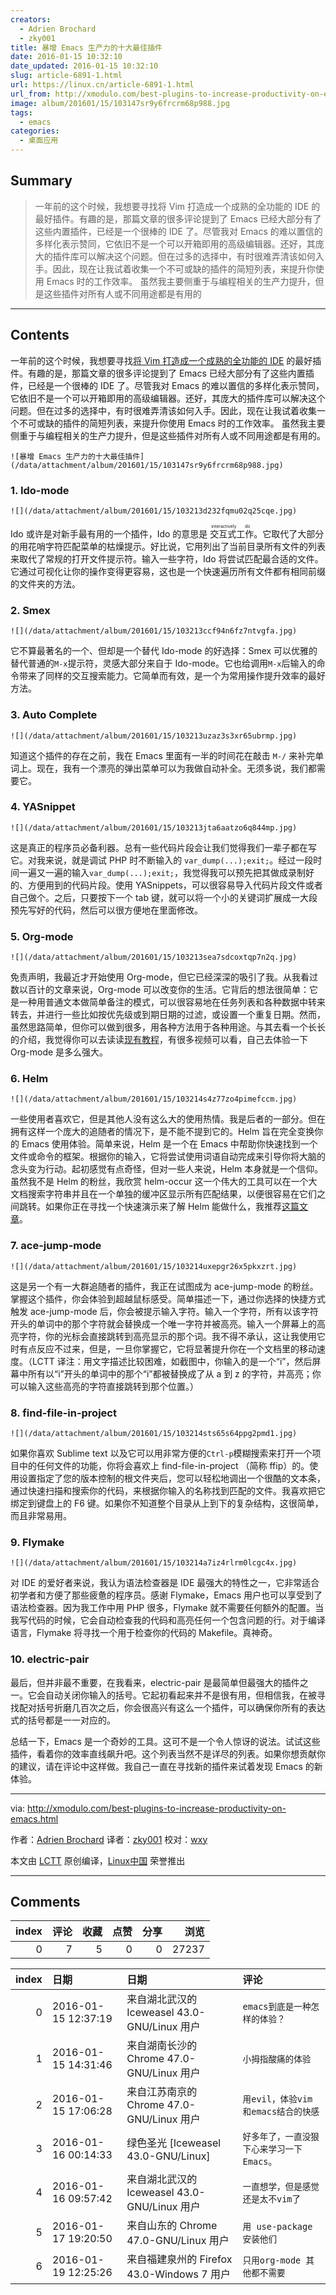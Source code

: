 ```yaml
---
creators:
  - Adrien Brochard
  - zky001
title: 暴增 Emacs 生产力的十大最佳插件
date: 2016-01-15 10:32:10
date_updated: 2016-01-15 10:32:10
slug: article-6891-1.html
url: https://linux.cn/article-6891-1.html
url_from: http://xmodulo.com/best-plugins-to-increase-productivity-on-emacs.html
image: album/201601/15/103147sr9y6frcrm68p988.jpg
tags:
  - emacs
categories:
  - 桌面应用
---
```


## Summary

> 一年前的这个时候，我想要寻找将 Vim 打造成一个成熟的全功能的 IDE 的最好插件。有趣的是，那篇文章的很多评论提到了 Emacs 已经大部分有了这些内置插件，已经是一个很棒的 IDE 了。尽管我对 Emacs 的难以置信的多样化表示赞同，它依旧不是一个可以开箱即用的高级编辑器。还好，其庞大的插件库可以解决这个问题。但在过多的选择中，有时很难弄清该如何入手。因此，现在让我试着收集一个不可或缺的插件的简短列表，来提升你使用 Emacs 时的工作效率。 虽然我主要侧重于与编程相关的生产力提升，但是这些插件对所有人或不同用途都是有用的

***

<!-- more -->

## Contents

一年前的这个时候，我想要寻找[将 Vim 打造成一个成熟的全功能的 IDE](http://xmodulo.com/turn-vim-full-fledged-ide.html) 的最好插件。有趣的是，那篇文章的很多评论提到了 Emacs 已经大部分有了这些内置插件，已经是一个很棒的 IDE 了。尽管我对 Emacs 的难以置信的多样化表示赞同，它依旧不是一个可以开箱即用的高级编辑器。还好，其庞大的插件库可以解决这个问题。但在过多的选择中，有时很难弄清该如何入手。因此，现在让我试着收集一个不可或缺的插件的简短列表，来提升你使用 Emacs 时的工作效率。 虽然我主要侧重于与编程相关的生产力提升，但是这些插件对所有人或不同用途都是有用的。

`![暴增 Emacs 生产力的十大最佳插件](/data/attachment/album/201601/15/103147sr9y6frcrm68p988.jpg)`

### 1. Ido-mode

`![](/data/attachment/album/201601/15/103213d232fqmu02q25cqe.jpg)`

Ido 或许是对新手最有用的一个插件，Ido 的意思是<ruby> 交互式工作 <rp>  （ </rp> <rt>  interactively do </rt> <rp>  ） </rp></ruby>。它取代了大部分的用花哨字符匹配菜单的枯燥提示。好比说，它用列出了当前目录所有文件的列表来取代了常规的打开文件提示符。输入一些字符，Ido 将尝试匹配最合适的文件。它通过可视化让你的操作变得更容易，这也是一个快速遍历所有文件都有相同前缀的文件夹的方法。

### 2. Smex

`![](/data/attachment/album/201601/15/103213ccf94n6fz7ntvgfa.jpg)`

它不算最著名的一个、但却是一个替代 Ido-mode 的好选择：Smex 可以优雅的替代普通的`M-x`提示符，灵感大部分来自于 Ido-mode。它也给调用`M-x`后输入的命令带来了同样的交互搜索能力。它简单而有效，是一个为常用操作提升效率的最好方法。

### 3. Auto Complete

`![](/data/attachment/album/201601/15/103213uzaz3s3xr65ubrmp.jpg)`

知道这个插件的存在之前，我在 Emacs 里面有一半的时间花在敲击 `M-/` 来补完单词上。现在，我有一个漂亮的弹出菜单可以为我做自动补全。无须多说，我们都需要它。

### 4. YASnippet

`![](/data/attachment/album/201601/15/103213jta6aatzo6q844mp.jpg)`

这是真正的程序员必备利器。总有一些代码片段会让我们觉得我们一辈子都在写它。对我来说，就是调试 PHP 时不断输入的 `var_dump(...);exit;`。经过一段时间一遍又一遍的输入`var_dump(...);exit;`，我觉得我可以预先把其做成录制好的、方便用到的代码片段。使用 YASnippets，可以很容易导入代码片段文件或者自己做个。之后，只要按下一个 tab 键，就可以将一个小的关键词扩展成一大段预先写好的代码，然后可以很方便地在里面修改。

### 5. Org-mode

`![](/data/attachment/album/201601/15/103213sea7sdcoxtqp7n2q.jpg)`

免责声明，我最近才开始使用 Org-mode，但它已经深深的吸引了我。从我看过数以百计的文章来说，Org-mode 可以改变你的生活。它背后的想法很简单：它是一种用普通文本做简单备注的模式，可以很容易地在任务列表和各种数据中转来转去，并进行一些比如按优先级或到期日期的过滤，或设置一个重复日期。然而，虽然思路简单，但你可以做到很多，用各种方法用于各种用途。与其去看一个长长的介绍，我觉得你可以去读读[现有教程](http://orgmode.org/worg/org-tutorials/)，有很多视频可以看，自己去体验一下 Org-mode 是多么强大。

### 6. Helm

`![](/data/attachment/album/201601/15/103214s4z77zo4pimefccm.jpg)`

一些使用者喜欢它，但是其他人没有这么大的使用热情。我是后者的一部分。但在拥有这样一个庞大的追随者的情况下，是不能不提到它的。Helm 旨在完全变换你的 Emacs 使用体验。简单来说，Helm 是一个在 Emacs 中帮助你快速找到一个文件或命令的框架。根据你的输入，它将尝试使用词语自动完成来引导你将大脑的念头变为行动。起初感觉有点奇怪，但对一些人来说，Helm 本身就是一个信仰。虽然我不是 Helm 的粉丝，我欣赏 helm-occur 这一个伟大的工具可以在一个大文档搜索字符串并且在一个单独的缓冲区显示所有匹配结果，以便很容易在它们之间跳转。如果你正在寻找一个快速演示来了解 Helm 能做什么，我推荐[这篇文章](http://tuhdo.github.io/helm-intro.html)。

### 7. ace-jump-mode

`![](/data/attachment/album/201601/15/103214uxepgr26x5pkxzrt.jpg)`

这是另一个有一大群追随者的插件，我正在试图成为 ace-jump-mode 的粉丝。掌握这个插件，你会体验到超越鼠标感受。简单描述一下，通过你选择的快捷方式触发 ace-jump-mode 后，你会被提示输入字符。输入一个字符，所有以该字符开头的单词中的那个字符就会替换成一个唯一字符并被高亮。输入一个屏幕上的高亮字符，你的光标会直接跳转到高亮显示的那个词。我不得不承认，这让我使用它时有点反应不过来，但是，一旦你掌握它，它将显著提升你在一个文档里的移动速度。（LCTT 译注：用文字描述比较困难，如截图中，你输入的是一个“i”，然后屏幕中所有以“i”开头的单词中的那个“i”都被替换成了从 a 到 z 的字符，并高亮；你可以输入这些高亮的字符直接跳转到那个位置。）

### 8. find-file-in-project

`![](/data/attachment/album/201601/15/103214sts65s64ppg2pmd1.jpg)`

如果你喜欢 Sublime text 以及它可以用非常方便的`Ctrl-p`模糊搜索来打开一个项目中的任何文件的功能，你将会喜欢上 find-file-in-project （简称 ffip）的。使用设置指定了您的版本控制的根文件夹后，您可以轻松地调出一个很酷的文本条，通过快速扫描和搜索你的代码，来根据你输入的名称找到匹配的文件。我喜欢把它绑定到键盘上的 F6 键。如果你不知道整个目录从上到下的复杂结构，这很简单，而且非常易用。

### 9. Flymake

`![](/data/attachment/album/201601/15/103214a7iz4rlrm0lcgc4x.jpg)`

对 IDE 的爱好者来说，我认为语法检查器是 IDE 最强大的特性之一，它非常适合初学者和方便了那些疲惫的程序员。感谢 Flymake，Emacs 用户也可以享受到了语法检查器。因为我工作中用 PHP 很多，Flymake 就不需要任何额外的配置。当我写代码的时候，它会自动检查我的代码和高亮任何一个包含问题的行。对于编译语言，Flymake 将寻找一个用于检查你的代码的 Makefile。真神奇。

### 10. electric-pair

最后，但并非最不重要，在我看来，electric-pair 是最简单但最强大的插件之一。它会自动关闭你输入的括号。它起初看起来并不是很有用，但相信我，在被寻找配对括号折磨几百次之后，你会很高兴有这么一个插件，可以确保你所有的表达式的括号都是一一对应的。

总结一下，Emacs 是一个奇妙的工具。这可不是一个令人惊讶的说法。试试这些插件，看着你的效率直线飙升吧。这个列表当然不是详尽的列表。如果你想贡献你的建议，请在评论中这样做。我自己一直在寻找新的插件来试着发现 Emacs 的新体验。

---

via: <http://xmodulo.com/best-plugins-to-increase-productivity-on-emacs.html>

作者：[Adrien Brochard](http://xmodulo.com/author/adrien) 译者：[zky001](https://github.com/zky001) 校对：[wxy](https://github.com/wxy)

本文由 [LCTT](https://github.com/LCTT/TranslateProject) 原创编译，[Linux中国](https://linux.cn/) 荣誉推出

***

## Comments


|   index |   评论 |   收藏 |   点赞 |   分享 |   浏览 |
|--------:|-------:|-------:|-------:|-------:|-------:|
|       0 |      7 |      5 |      0 |      0 |  27237 |

|   index | 日期                | 日期                                         | 评论                                       |
|--------:|:--------------------|:---------------------------------------------|:-------------------------------------------|
|       0 | 2016-01-15 12:37:19 | 来自湖北武汉的 Iceweasel 43.0-GNU/Linux 用户 | `emacs到底是一种怎样的体验？`              |
|       1 | 2016-01-15 14:31:46 | 来自湖南长沙的 Chrome 47.0-GNU/Linux 用户    | `小拇指酸痛的体验`                         |
|       2 | 2016-01-15 17:06:28 | 来自江苏南京的 Chrome 47.0-GNU/Linux 用户    | `用evil，体验vim和emacs结合的快感`         |
|       3 | 2016-01-16 00:14:33 | 绿色圣光 [Iceweasel 43.0-GNU/Linux]          | `好多年了，一直没狠下心来学习一下 Emacs。` |
|       4 | 2016-01-16 09:57:42 | 来自湖北武汉的 Iceweasel 43.0-GNU/Linux 用户 | `一直想学，但是感觉还是太不vim了`          |
|       5 | 2016-01-17 19:20:50 | 来自山东的 Chrome 47.0-GNU/Linux 用户        | `用 use-package 安装他们`                  |
|       6 | 2016-01-19 12:25:26 | 来自福建泉州的 Firefox 43.0-Windows 7 用户   | `只用org-mode 其他都不需要`                |
